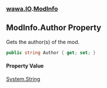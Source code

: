### [wawa.IO](wawa.IO.md 'wawa.IO').[ModInfo](ModInfo.md 'wawa.IO.ModInfo')

## ModInfo.Author Property

Gets the author(s) of the mod.

```csharp
public string Author { get; set; }
```

#### Property Value
[System.String](https://docs.microsoft.com/en-us/dotnet/api/System.String 'System.String')